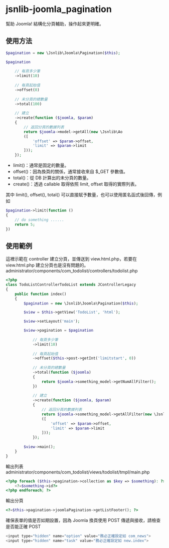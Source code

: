 # jsnlib-joomla_pagination
幫助 Joomla! 結構化分頁輔助，操作起來更明確。

## 使用方法
````php
$pagination = new \Jsnlib\Joomla\Pagination($this);

$pagination
    
    // 每頁多少筆
    ->limit(10)
    
    // 每頁起始值
    ->offset(0)
    
    // 未分頁的總數量
    ->total(100)
    
    // 建立
    ->create(function ($joomla, $param)
    {
        // 返回分頁的數據列表
        return $joomla->model->getAll(new \Jsnlib\Ao
        ([
            'offset' => $param->offset,
            'limit' => $param->limit
        ]));
    });
````

- limit()：通常是固定的數量。
- offset()：因為換頁的關係，通常接收來自 $_GET 參數值。
- total()：從 DB 計算出的未分頁的數量。
- create()：透過 callable 取得依照 limit, offset 取得的實際列表。

其中 limit(), offset(), total() 可以直接賦予數量，也可以使用匿名函式後回傳，例如
````php
$pagination->limit(function ()
{
    // do something ......
    return 5;
})
````

## 使用範例
這裡示範在 controller 建立分頁，並傳送到 view.html.php，若要在 view.html.php 建立分頁也是沒有問題的。
administrator/components/com_todolist/controllers/todolist.php
````php
<?php 
class TodoListControllerTodoList extends JControllerLegacy
{
    public function index()
    {
        $pagination = new \Jsnlib\Joomla\Pagination($this);

        $view = $this->getView('TodoList', 'html');

        $view->setLayout('main');

        $view->pagination = $pagination
            
            // 每頁多少筆
            ->limit(10)
            
            // 每頁起始值
            ->offset($this->post->getInt('limitstart', 0))
            
            // 未分頁的總數量
            ->total(function ($joomla)
            {
                return $joomla->something_model->getNumAllFilter();
            })
            
            // 建立
            ->create(function ($joomla, $param)
            {
                // 返回分頁的數據列表
                return $joomla->something_model->getAllFilter(new \Jsnlib\Ao
                ([
                    'offset' => $param->offset,
                    'limit' => $param->limit
                ]));
            });
        
        $view->main();
    }
}
````

輸出列表
administrator/components/com_todolist/views/todolist/tmpl/main.php
````php
<?php foreach ($this->pagination->collection as $key => $something): ?>
    <?=$something->id?>
<?php endforeach; ?>
````

輸出分頁
````php
<?=$this->pagination->joomlaPagination->getListFooter(); ?>
````

確保表單的值是否如期設置，因為 Joomla 換頁使用 POST 傳遞與接收，請檢查是否能正確 POST
````php
<input type="hidden" name="option" value="務必正確設定如 com_news">
<input type="hidden" name="task" value="務必正確設定如 new.index">
````


